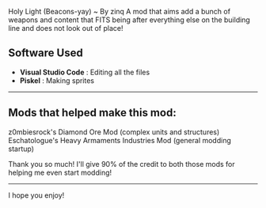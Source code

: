 Holy Light (Beacons-yay) ~ By zinq
A mod that aims add a bunch of weapons and content that FITS being after everything else on the building line and does not look out of place!

## Software Used
- **Visual Studio Code** : Editing all the files
- **Piskel** : Making sprites

---

## Mods that helped make this mod:

z0mbiesrock's Diamond Ore Mod (complex units and structures)
Eschatologue's Heavy Armaments Industries Mod (general modding startup)

Thank you so much! I'll give 90% of the credit to both those mods for helping me even start modding!

---


I hope you enjoy! 

